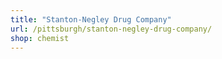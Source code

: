 ```yaml
---
title: "Stanton-Negley Drug Company"
url: /pittsburgh/stanton-negley-drug-company/
shop: chemist
---
```

